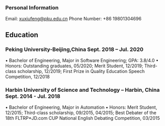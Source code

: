 ### Personal Information

Email: xuxiufeng@pku.edu.cn      Phone Number: +86 19801304696

## Education

### Peking University-Beijing,China                                          Sept. 2018 – Jul. 2020
• Bachelor of Engineering, Major in Software Engineering; GPA: 3.8/4.0
• Honors: Outstanding graduates, 05/2020; Merit Student, 12/2019; Third-class scholarship, 12/2019; First Prize in Quality Education Speech Competition, 12/2018
### Harbin University of Science and Technology – Harbin, China              Sept. 2014 - Jul. 2018 
• Bachelor of Engineering, Major in Automation
• Honors: Merit Student, 12/2015; Third-class scholarship, 09/2015, 04/2015; Best Debater of the 18th FLTRP*JD.com CUP National English Debating Competition, 03/2015


